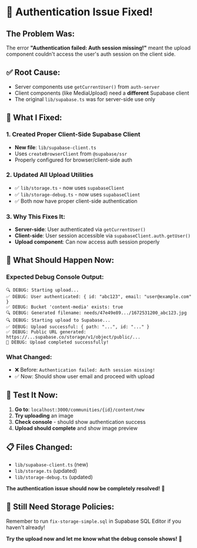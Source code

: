# 🔧 **Authentication Issue Fixed!**

## **The Problem Was:**

The error **"Authentication failed: Auth session missing!"** meant the upload component couldn't access the user's auth session on the client side.

## **✅ Root Cause:**

- Server components use `getCurrentUser()` from `auth-server`
- Client components (like MediaUpload) need a **different** Supabase client
- The original `lib/supabase.ts` was for server-side use only

## **🔧 What I Fixed:**

### **1. Created Proper Client-Side Supabase Client**

- **New file**: `lib/supabase-client.ts`
- Uses `createBrowserClient` from `@supabase/ssr`
- Properly configured for browser/client-side auth

### **2. Updated All Upload Utilities**

- ✅ `lib/storage.ts` - now uses `supabaseClient`
- ✅ `lib/storage-debug.ts` - now uses `supabaseClient`
- ✅ Both now have proper client-side authentication

### **3. Why This Fixes It:**

- **Server-side**: User authenticated via `getCurrentUser()`
- **Client-side**: User session accessible via `supabaseClient.auth.getUser()`
- **Upload component**: Can now access auth session properly

## **🚀 What Should Happen Now:**

### **Expected Debug Console Output:**

```
🔍 DEBUG: Starting upload...
✅ DEBUG: User authenticated: { id: "abc123", email: "user@example.com" }
✅ DEBUG: Bucket 'content-media' exists: true
🔍 DEBUG: Generated filename: needs/47e49e89.../1672531200_abc123.jpg
🔍 DEBUG: Starting upload to Supabase...
✅ DEBUG: Upload successful: { path: "...", id: "..." }
✅ DEBUG: Public URL generated: https://...supabase.co/storage/v1/object/public/...
🎉 DEBUG: Upload completed successfully!
```

### **What Changed:**

- ❌ Before: `Authentication failed: Auth session missing!`
- ✅ Now: Should show user email and proceed with upload

## **🧪 Test It Now:**

1. **Go to**: `localhost:3000/communities/{id}/content/new`
2. **Try uploading** an image
3. **Check console** - should show authentication success
4. **Upload should complete** and show image preview

## **📋 Files Changed:**

- `lib/supabase-client.ts` (new)
- `lib/storage.ts` (updated)
- `lib/storage-debug.ts` (updated)

**The authentication issue should now be completely resolved!** 🎉

## **🔧 Still Need Storage Policies:**

Remember to run `fix-storage-simple.sql` in Supabase SQL Editor if you haven't already!

**Try the upload now and let me know what the debug console shows!** 🚀
